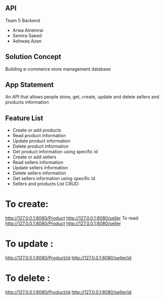 ## API
Team 5 Backend
- Arwa Alnemrai
- Semira Saeed
- Ashwaq Azan

## Solution Concept
Building e-commerce store management database

## App Statement
An API that allows people store, get, create, update and delete sellers and products information

## Feature List
- Create or add products
- Read product information
- Update  product information
- Delete product information
- Get product information using specific id
- Create or add sellers
- Read sellers information
- Update sellers information
- Delete sellers information
- Get sellers information using specific id
- Sellers and products List CRUD:
# To create:
http://127.0.0.1:8080/Product
http://127.0.0.1:8080/seller
To read:
http://127.0.0.1:8080/Product
http://127.0.0.1:8080/seller
# To update :
http://127.0.0.1:8080/Product/id
http://127.0.0.1:8080/seller/id
# To delete :
http://127.0.0.1:8080/Product/id
http://127.0.0.1:8080/seller/id


